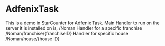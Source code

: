 # AdfenixTask
This is a demo in StarCounter for Adfenix Task.
Main Handler to run on the server it is installed on is,
/Noman
Handler for a specific franchise
/Noman/franchise/{franchiseID}
Handler for specific house
/Noman/house/{house ID}

